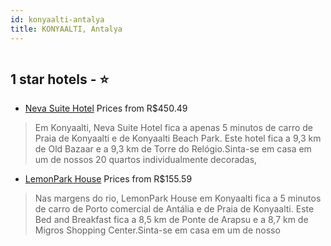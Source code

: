 ```yaml
---
id: konyaalti-antalya
title: KONYAALTI, Antalya
---
```


<center><img src="https://i.travelapi.com/hotels/49000000/48570000/48560700/48560616/7c1537d9_z.jpg" alt="" /></center>


##  1 star hotels - ⭐️

-    [Neva Suite Hotel](https://www.hurb.com/br/aud/https://www.hurb.com/br/hotels/konyaalti/neva-suite-hotel-HT-BJZ1?cmp=18055) Prices from R$450.49
   > Em Konyaalti, Neva Suite Hotel fica a apenas 5 minutos de carro de Praia de Konyaalti e de Konyaalti Beach Park.  Este hotel fica a 9,3 km de Old Bazaar e a 9,3 km de Torre do Relógio.Sinta-se em casa em um de nossos 20 quartos individualmente decoradas, 
-    [LemonPark House](https://www.hurb.com/br/aud/https://www.hurb.com/br/hotels/konyaalti/lemonpark-house-HT-XHZ5?cmp=18055) Prices from R$155.59
   > Nas margens do rio, LemonPark House em Konyaalti fica a 5 minutos de carro de Porto comercial de Antália e de Praia de Konyaalti.  Este Bed and Breakfast fica a 8,5 km de Ponte de Arapsu e a 8,7 km de Migros Shopping Center.Sinta-se em casa em um de nosso
